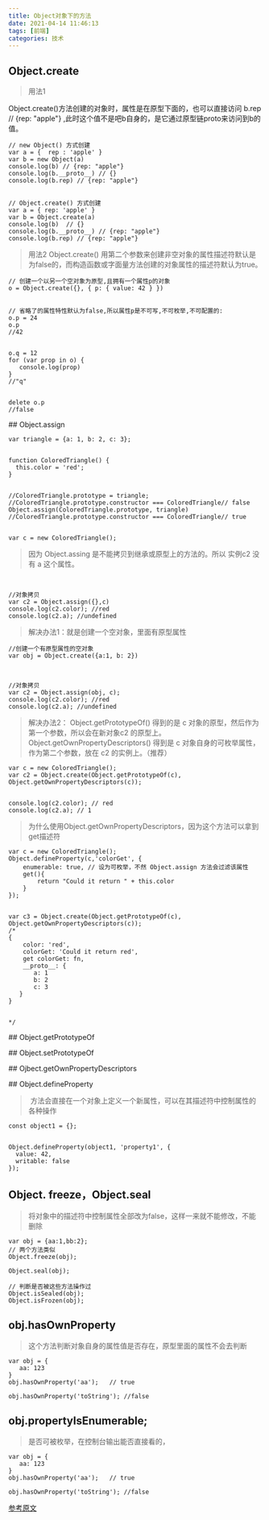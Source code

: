 ```yaml
---
title: Object对象下的方法
date: 2021-04-14 11:46:13
tags: [前端]
categories: 技术
---
```


## Object.create
> 用法1

Object.create()方法创建的对象时，属性是在原型下面的，也可以直接访问 b.rep // {rep: "apple"} ,此时这个值不是吧b自身的，是它通过原型链proto来访问到b的值。
```
// new Object() 方式创建
var a = {  rep : 'apple' }
var b = new Object(a)
console.log(b) // {rep: "apple"}
console.log(b.__proto__) // {}
console.log(b.rep) // {rep: "apple"}


// Object.create() 方式创建
var a = { rep: 'apple' }
var b = Object.create(a)
console.log(b)  // {}
console.log(b.__proto__) // {rep: "apple"}
console.log(b.rep) // {rep: "apple"}
```


> 用法2
Object.create() 用第二个参数来创建非空对象的属性描述符默认是为false的，而构造函数或字面量方法创建的对象属性的描述符默认为true。

```
// 创建一个以另一个空对象为原型,且拥有一个属性p的对象
o = Object.create({}, { p: { value: 42 } })


// 省略了的属性特性默认为false,所以属性p是不可写,不可枚举,不可配置的:
o.p = 24
o.p
//42


o.q = 12
for (var prop in o) {
   console.log(prop)
}
//"q"


delete o.p
//false
```


## Object.assign
```
var triangle = {a: 1, b: 2, c: 3};


function ColoredTriangle() {
  this.color = 'red';
}


//ColoredTriangle.prototype = triangle;  //ColoredTriangle.prototype.constructor === ColoredTriangle// false
Object.assign(ColoredTriangle.prototype, triangle) //ColoredTriangle.prototype.constructor === ColoredTriangle// true


var c = new ColoredTriangle();
```


>因为 Object.assing 是不能拷贝到继承或原型上的方法的。所以 实例c2 没有 a 这个属性。


```


//对象拷贝
var c2 = Object.assign({},c)
console.log(c2.color); //red
console.log(c2.a); //undefined
```
> 解决办法1：就是创建一个空对象，里面有原型属性


```
//创建一个有原型属性的空对象
var obj = Object.create({a:1, b: 2})



//对象拷贝
var c2 = Object.assign(obj, c);
console.log(c2.color); //red
console.log(c2.a); //undefined
```
> 解决办法2：
Object.getPrototypeOf() 得到的是 c 对象的原型，然后作为第一个参数，所以会在新对象c2 的原型上。
Object.getOwnPropertyDescriptors() 得到是 c 对象自身的可枚举属性，作为第二个参数，放在 c2 的实例上。（推荐）


```
var c = new ColoredTriangle();
var c2 = Object.create(Object.getPrototypeOf(c), Object.getOwnPropertyDescriptors(c));


console.log(c2.color); // red
console.log(c2.a); // 1
```


> 为什么使用Object.getOwnPropertyDescriptors，因为这个方法可以拿到get描述符
```
var c = new ColoredTriangle();
Object.defineProperty(c,'colorGet', {
    enumerable: true, // 设为可枚举，不然 Object.assign 方法会过滤该属性
    get(){
        return "Could it return " + this.color
    }
});


var c3 = Object.create(Object.getPrototypeOf(c), Object.getOwnPropertyDescriptors(c));
/*
{
    color: 'red',
    colorGet: 'Could it return red',
    get colorGet: fn,
    __proto__: {
       a: 1
       b: 2
       c: 3
   }
}


*/
```




## Object.getPrototypeOf 


## Object.setPrototypeOf 



## Ojbect.getOwnPropertyDescriptors


## Object.defineProperty

> 方法会直接在一个对象上定义一个新属性，可以在其描述符中控制属性的各种操作


```
const object1 = {};


Object.defineProperty(object1, 'property1', {
  value: 42,
  writable: false
});
```
## Object. freeze，Object.seal
> 将对象中的描述符中控制属性全部改为false，这样一来就不能修改，不能删除


```
var obj = {aa:1,bb:2};
// 两个方法类似
Object.freeze(obj);

Object.seal(obj);

// 判断是否被这些方法操作过
Object.isSealed(obj);
Object.isFrozen(obj);

```


## obj.hasOwnProperty
> 这个方法判断对象自身的属性值是否存在，原型里面的属性不会去判断


```
var obj = {
   aa: 123
}
obj.hasOwnProperty('aa');   // true

obj.hasOwnProperty('toString'); //false

```
## obj.propertyIsEnumerable;
> 是否可被枚举，在控制台输出能否直接看的，


```
var obj = {
   aa: 123
}
obj.hasOwnProperty('aa');   // true

obj.hasOwnProperty('toString'); //false
```






[参考原文](https://www.jianshu.com/p/28d85bebe599)

